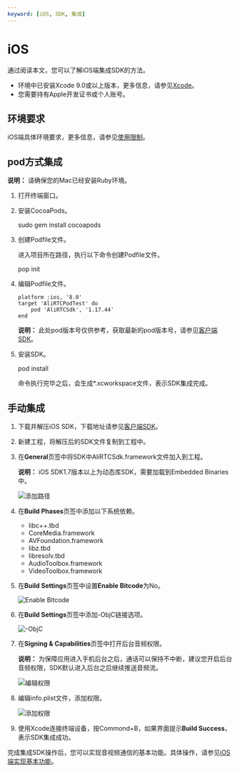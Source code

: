 ```yaml
---
keyword: [iOS, SDK, 集成]
---
```


# iOS

通过阅读本文，您可以了解iOS端集成SDK的方法。

-   环境中已安装Xcode 9.0或以上版本，更多信息，请参见[Xcode](https://apps.apple.com/cn/app/xcode/id497799835?mt=12)。
-   您需要持有Apple开发证书或个人账号。

## 环境要求

iOS端具体环境要求，更多信息，请参见[使用限制](/cn.zh-CN/产品简介/使用限制.md)。

## pod方式集成

**说明：** 请确保您的Mac已经安装Ruby环境。

1.  打开终端窗口。

2.  安装CocoaPods。

    sudo gem install cocoapods

3.  创建Podfile文件。

    进入项目所在路径，执行以下命令创建Podfile文件。

    pop init

4.  编辑Podfile文件。

    ```
    platform :ios, '8.0'
    target 'AliRTCPodTest' do
        pod 'AliRTCSdk', '1.17.44'
    end          
    ```

    **说明：** 此处pod版本号仅供参考，获取最新的pod版本号，请参见[客户端SDK](/cn.zh-CN/SDK参考/SDK下载.md)。

5.  安装SDK。

    pod install

    命令执行完毕之后，会生成\*.xcworkspace文件，表示SDK集成完成。


## 手动集成

1.  下载并解压iOS SDK，下载地址请参见[客户端SDK](/cn.zh-CN/SDK参考/SDK下载.md)。

2.  新建工程，将解压后的SDK文件复制到工程中。

3.  在**General**页签中将SDK中AliRTCSdk.framework文件加入到工程。

    **说明：** iOS SDK1.7版本以上为动态库SDK，需要加载到Embedded Binaries中。

    ![添加路径](https://static-aliyun-doc.oss-accelerate.aliyuncs.com/assets/img/zh-CN/4395348951/p57334.png)

4.  在**Build Phases**页签中添加以下系统依赖。

    -   libc++.tbd
    -   CoreMedia.framework
    -   AVFoundation.framework
    -   libz.tbd
    -   libresolv.tbd
    -   AudioToolbox.framework
    -   VideoToolbox.framework
5.  在**Build Settings**页签中设置**Enable Bitcode**为No。

    ![Enable Bitcode](https://static-aliyun-doc.oss-accelerate.aliyuncs.com/assets/img/zh-CN/4395348951/p57342.png)

6.  在**Build Settings**页签中添加-ObjC链接选项。

    ![-ObjC](https://static-aliyun-doc.oss-accelerate.aliyuncs.com/assets/img/zh-CN/4395348951/p57343.png)

7.  在**Signing & Capabilities**页签中打开后台音频权限。

    **说明：** 为保障应用进入手机后台之后，通话可以保持不中断，建议您开启后台音频权限，SDK默认进入后台之后继续推送音频流。

    ![编辑权限](https://static-aliyun-doc.oss-accelerate.aliyuncs.com/assets/img/zh-CN/4395348951/p128287.png)

8.  编辑info.plist文件，添加权限。

    ![添加权限](https://static-aliyun-doc.oss-accelerate.aliyuncs.com/assets/img/zh-CN/4395348951/p128288.png)

9.  使用Xcode连接终端设备，按Commond+B，如果界面提示**Build Success**，表示SDK集成成功。


完成集成SDK操作后，您可以实现音视频通信的基本功能。具体操作，请参见[iOS端实现基本功能](/cn.zh-CN/快速入门/实现基本功能/iOS.md)。

